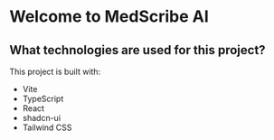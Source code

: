 # Welcome to MedScribe AI

## What technologies are used for this project?

This project is built with:

- Vite
- TypeScript
- React
- shadcn-ui
- Tailwind CSS

